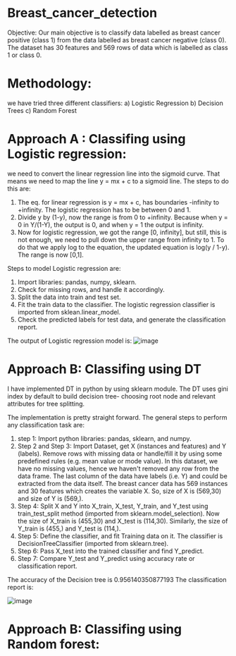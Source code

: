 # Breast_cancer_detection

Objective: Our main objective is to classify data labelled as breast cancer positive (class 1) from the data labelled as breast cancer negative (class 0). 
The dataset has 30 features and 569 rows of data which is labelled as class 1 or class 0. 

# Methodology:
we have tried three different classifiers: 
a) Logistic Regression
b) Decision Trees
c) Random Forest

# Approach A : Classifing using Logistic regression: 
we need to convert the linear regression line into the sigmoid curve. That means we need to map the line y = mx + c to a sigmoid line. The steps to do this are:

1. The eq. for linear regression is y = mx + c, has boundaries -infinity to +infinity. The logistic regression has to be between 0 and 1. 
2. Divide y by (1-y), now the range is from 0 to +infinity. Because when y = 0 in Y/(1-Y), the output is 0, and when y = 1 the output is infinity. 
3. Now for logistic regression, we got the range [0, infinity], but still, this is not enough, we need to pull down the upper range from infinity to 1. To do that we apply log to the equation, the updated equation is log(y / 1-y). The range is now [0,1].

Steps to model Logistic regression are:
1. Import libraries: pandas, numpy, sklearn.
2. Check for missing rows, and handle it accordingly. 
3. Split the data into train and test set.
4. Fit the train data to the classifier. The logistic regression classifier is imported from sklean.linear_model. 
5. Check the predicted labels for test data, and generate the classification report.

The output of Logistic regression model is: 
![image](https://user-images.githubusercontent.com/97305078/184277602-3f244b04-46b6-48d1-889d-f423b6ea9225.png)

# Approach B: Classifing using DT
I have implemented DT in python by using sklearn module. The DT uses gini index by default to build decision tree- choosing root node and relevant attributes for tree splitting. 

The implementation is pretty straight forward. The general steps to perform any classification task are: 

1. step 1: Import python libraries: pandas, sklearn, and numpy.
2. Step 2 and Step 3: Import Dataset, get X (instances and features) and Y (labels).  Remove rows with missing data or handle/fill it by using some predefined rules (e.g. mean value or mode value). In this dataset, we have no missing values, hence we haven't removed any row from the data frame. The last column of the data have labels (i.e. Y) and could be extracted from the data itself. The breast cancer data has 569 instances and 30 features which creates the variable X. So, size of X is (569,30) and size of Y is (569,).
3. Step 4: Split X and Y into X_train, X_test, Y_train, and Y_test using train_test_split method (imported from sklearn.model_selection). Now the size of X_train is (455,30) and X_test is (114,30). Similarly, the size of Y_train is (455,) and Y_test is (114,). 
4. Step 5: Define the classifier, and fit Training data on it. The classifier is DecisionTreeClassifier (imported from sklearn.tree).
5. Step 6: Pass X_test into the trained classifier and find Y_predict. 
6. Step 7: Compare Y_test and Y_predict using accuracy rate or classification report.

The accuracy of the Decision tree is 0.956140350877193
The classification report is:     

![image](https://user-images.githubusercontent.com/97305078/184276504-1e0ea32a-b798-441c-867d-594e9d6a7d73.png)


# Approach B: Classifing using Random forest:

